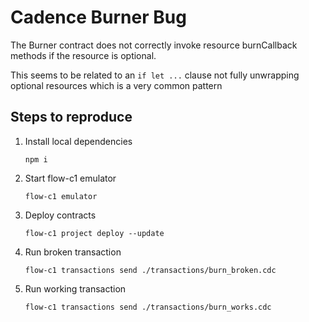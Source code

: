 # Cadence Burner Bug

The Burner contract does not correctly invoke resource burnCallback methods if the resource is optional.

This seems to be related to an `if let ...` clause not fully unwrapping optional resources which is a very common pattern

## Steps to reproduce

1. Install local dependencies
    ```
    npm i
    ```
2. Start flow-c1 emulator
    ```
    flow-c1 emulator
    ```
3. Deploy contracts
    ```
    flow-c1 project deploy --update
    ```
4. Run broken transaction
    ```
    flow-c1 transactions send ./transactions/burn_broken.cdc
    ```
5. Run working transaction
    ```
    flow-c1 transactions send ./transactions/burn_works.cdc
    ```
